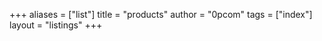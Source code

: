 +++
aliases = ["list"]
title = "products"
author = "0pcom"
tags = ["index"]
layout = "listings"
+++
